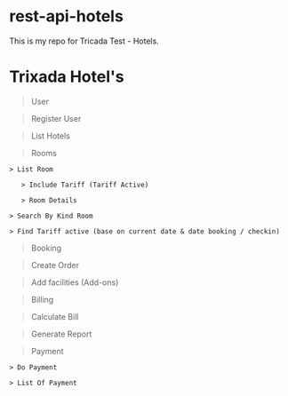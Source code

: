 # rest-api-hotels
This is my repo for Tricada Test - Hotels. 

Trixada Hotel's
=============
> User 

   > Register User
   
> List Hotels

> Rooms 

    > List Room 
    
       > Include Tariff (Tariff Active)
       
       > Room Details
       
    > Search By Kind Room 
    
    > Find Tariff active (base on current date & date booking / checkin)
    
> Booking 

   > Create Order 
   
   > Add facilities (Add-ons)
   
> Billing 

   > Calculate Bill
   
   > Generate Report 
   
> Payment

    > Do Payment 
    
    > List Of Payment
